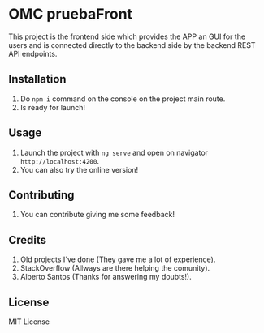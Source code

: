 # OMC pruebaFront

This project is the frontend side which provides the APP an GUI for the users and is connected directly to the backend side by the backend REST API endpoints.

## Installation

1. Do `npm i` command on the console on the project main route.
2. Is ready for launch!

## Usage

1. Launch the project with `ng serve` and open on navigator `http://localhost:4200`.
2. You can also try the online version!

## Contributing

1. You can contribute giving me some feedback!

## Credits

1. Old projects I´ve done (They gave me a lot of experience).
2. StackOverflow (Allways are there helping the comunity).
3. Alberto Santos (Thanks for answering my doubts!).

## License

MIT License

